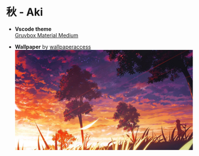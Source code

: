 # 秋 - Aki

-   **Vscode theme**  
    [Gruvbox Material Medium](https://github.com/sainnhe/gruvbox-material)

-   **Wallpaper** by [wallpaperaccess](https://wallpaperaccess.com)  
    ![wallpaper](/images/aki.jpg)
